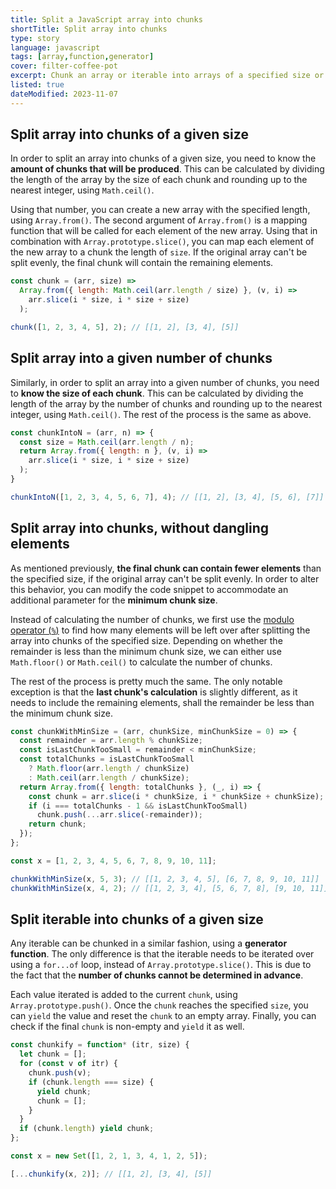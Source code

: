 ```yaml
---
title: Split a JavaScript array into chunks
shortTitle: Split array into chunks
type: story
language: javascript
tags: [array,function,generator]
cover: filter-coffee-pot
excerpt: Chunk an array or iterable into arrays of a specified size or a given number of chunks.
listed: true
dateModified: 2023-11-07
---
```


## Split array into chunks of a given size

In order to split an array into chunks of a given size, you need to know the **amount of chunks that will be produced**. This can be calculated by dividing the length of the array by the size of each chunk and rounding up to the nearest integer, using `Math.ceil()`.

Using that number, you can create a new array with the specified length, using `Array.from()`. The second argument of `Array.from()` is a mapping function that will be called for each element of the new array. Using that in combination with `Array.prototype.slice()`, you can map each element of the new array to a chunk the length of `size`. If the original array can't be split evenly, the final chunk will contain the remaining elements.

```js
const chunk = (arr, size) =>
  Array.from({ length: Math.ceil(arr.length / size) }, (v, i) =>
    arr.slice(i * size, i * size + size)
  );

chunk([1, 2, 3, 4, 5], 2); // [[1, 2], [3, 4], [5]]
```

## Split array into a given number of chunks

Similarly, in order to split an array into a given number of chunks, you need to **know the size of each chunk**. This can be calculated by dividing the length of the array by the number of chunks and rounding up to the nearest integer, using `Math.ceil()`. The rest of the process is the same as above.

```js
const chunkIntoN = (arr, n) => {
  const size = Math.ceil(arr.length / n);
  return Array.from({ length: n }, (v, i) =>
    arr.slice(i * size, i * size + size)
  );
}

chunkIntoN([1, 2, 3, 4, 5, 6, 7], 4); // [[1, 2], [3, 4], [5, 6], [7]]
```

## Split array into chunks, without dangling elements

As mentioned previously, **the final chunk can contain fewer elements** than the specified size, if the original array can't be split evenly. In order to alter this behavior, you can modify the code snippet to accommodate an additional parameter for the **minimum chunk size**.

Instead of calculating the number of chunks, we first use the [modulo operator (`%`)](https://developer.mozilla.org/en-US/docs/Web/JavaScript/Reference/Operators/Remainder) to find how many elements will be left over after splitting the array into chunks of the specified size. Depending on whether the remainder is less than the minimum chunk size, we can either use `Math.floor()` or `Math.ceil()` to calculate the number of chunks.

The rest of the process is pretty much the same. The only notable exception is that the **last chunk's calculation** is slightly different, as it needs to include the remaining elements, shall the remainder be less than the minimum chunk size.

```js
const chunkWithMinSize = (arr, chunkSize, minChunkSize = 0) => {
  const remainder = arr.length % chunkSize;
  const isLastChunkTooSmall = remainder < minChunkSize;
  const totalChunks = isLastChunkTooSmall
    ? Math.floor(arr.length / chunkSize)
    : Math.ceil(arr.length / chunkSize);
  return Array.from({ length: totalChunks }, (_, i) => {
    const chunk = arr.slice(i * chunkSize, i * chunkSize + chunkSize);
    if (i === totalChunks - 1 && isLastChunkTooSmall)
      chunk.push(...arr.slice(-remainder));
    return chunk;
  });
};

const x = [1, 2, 3, 4, 5, 6, 7, 8, 9, 10, 11];

chunkWithMinSize(x, 5, 3); // [[1, 2, 3, 4, 5], [6, 7, 8, 9, 10, 11]]
chunkWithMinSize(x, 4, 2); // [[1, 2, 3, 4], [5, 6, 7, 8], [9, 10, 11]]
```

## Split iterable into chunks of a given size

Any iterable can be chunked in a similar fashion, using a **generator function**. The only difference is that the iterable needs to be iterated over using a `for...of` loop, instead of `Array.prototype.slice()`. This is due to the fact that the **number of chunks cannot be determined in advance**.

Each value iterated is added to the current `chunk`, using `Array.prototype.push()`. Once the `chunk` reaches the specified `size`, you can `yield` the value and reset the `chunk` to an empty array. Finally, you can check if the final `chunk` is non-empty and `yield` it as well.

```js
const chunkify = function* (itr, size) {
  let chunk = [];
  for (const v of itr) {
    chunk.push(v);
    if (chunk.length === size) {
      yield chunk;
      chunk = [];
    }
  }
  if (chunk.length) yield chunk;
};

const x = new Set([1, 2, 1, 3, 4, 1, 2, 5]);

[...chunkify(x, 2)]; // [[1, 2], [3, 4], [5]]
```
